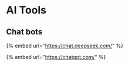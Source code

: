 # AI Tools

## Chat bots

{% embed url="https://chat.deepseek.com/" %}

{% embed url="https://chatgpt.com/" %}
